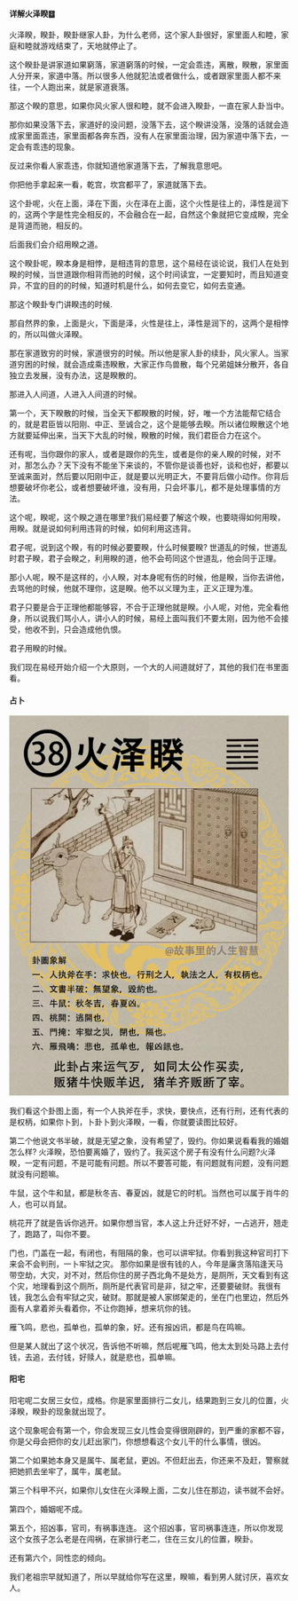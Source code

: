 #### 详解火泽睽䷥

火泽睽，睽卦，睽卦继家人卦，为什么老师，这个家人卦很好，家里面人和睦，家庭和睦就游戏结束了，天地就停止了。

这个睽卦是讲家道如果窮落，家道窮落的时候，一定会乖违，离散，睽散，家里面人分开来，家道中落。所以很多人他就犯法或者做什么，或者跟家里面人都不来往，一个人跑出来，就是家道衰落。

那这个睽的意思，如果你风火家人很和睦，就不会进入睽卦，一直在家人卦当中。

那你如果没落下去，家道好的没问题，没落下去，这个睽讲没落，没落的话就会造成家里面乖违，家里面都各奔东西，没有人在家里面治理，因为家道中落下去，一定会有乖违的现象。

反过来你看人家乖违，你就知道他家道落下去，了解我意思吧。

你把他手拿起来一看，乾宫，坎宫都平了，家道就落下去。

这个卦呢，火在上面，泽在下面，火在泽在上面，这个火性是往上的，泽性是润下的，这两个字是性完全相反的，不会融合在一起，自然这个象就把它变成睽，完全是背道而驰，相反的。

后面我们会介绍用睽之道。

这个睽卦呢，睽本身是相悖，是相违背的意思，这个易经在谈论说，我们人在处到睽的时候，当世道跟你相背而驰的时候，这个时间读宜，一定要知时，而且知道变异，不宜的目的的时候，知道时机是什么，如何去变它，如何去变通。

那这个睽卦专门讲睽违的时候.

那自然界的象，上面是火，下面是泽，火性是往上，泽性是润下的，这两个是相悖的，所以叫做火泽睽。

那在家道致穷的时候，家道很穷的时候。所以他是家人卦的续卦，风火家人。当家道穷困的时候，就会造成乘违睽散，大家正作鸟兽散，每个兄弟姐妹分散开，各自独立去发展，没有办法，这是睽散的。

那进入人间道，人进入人间道的时候。

第一个，天下睽散的时候，当全天下都睽散的时候，好，唯一个方法能帮它结合的，就是君臣皆以阳刚、中正、至诚合之，这个是能够去睽。所以诸位睽散这个地方就要延伸出来，当天下大乱的时候，睽散的时候，我们君臣合力在这个。

还有呢，当你跟你的家人，或者是跟你的先生，或者是你的亲人睽的时候，对不对，那怎么办？天下没有不能坐下来谈的，不管你是谈善也好，谈和也好，都要以至诚来面对，然后要以阳刚中正，就是要以光明正大，不要背后做小动作。你背后想要破坏你老公，或者想要破坏谁，没有用，只会坏事儿，都不是处理事情的方法。

这个呢，睽呢，这个睽之道在哪里?我们易经要了解这个睽，也要晓得如何用暌，用睽。就是说如何利用违背的时候，如何利用这违背。

君子呢，说到这个睽，有的时候必要要睽，什么时候要睽? 世道乱的时候，世道乱时君子睽，君子会睽之，利用睽的道，他不会苟同这个世道乱，他会同于正理。

那小人呢，睽不是这样的，小人睽，对本身呢有伤的时候，他是睽，当你去讲他，去骂他的时候，他就不理你，这是睽。他不以义理为主，正义正理为准。

君子只要是合于正理他都能够容，不合于正理他就是睽。小人呢，对他，完全看他身，所以说我们骂小人，讲小人的时候，易经上面叫我们不要太刚，因为他不会接受，他收不到，只会造成他仇恨。

君子用睽的时候。

我们现在易经开始介绍一个大原则，一个大的人间道就好了，其他的我们在书里面看。

#### 占卜

![图片](../img/火泽睽.png)

我们看这个卦图上面，有一个人执斧在手，求快，要快点，还有行刑，还有代表的是权柄，如果你卜到，卜卦卜到火泽睽，一看，你就要读图比较好。

第二个他说文书半破，就是无望之象，没有希望了，毁约。你如果说看看我的婚姻怎么样? 火泽睽，恐怕要离婚了，毁约了。我买这个房子有没有什么问题?火泽睽，一定有问题，不是可能有问题。所以不要答可能，有问题就有问题，没有问题就没有问题嘛。

牛鼠，这个牛和鼠，都是秋冬吉、春夏凶，就是它的时机。当然也可以属于肖牛的人，也可以肖鼠。

桃花开了就是告诉你逃开。如果你想当官，本人这上升迁好不好，一占逃开，翘走了，跑路了，叫你不要。

门也，门盖在一起，有闭也，有阻隔的象，也可以讲牢狱。你看到我这种官司打下来会不会判刑，一卜牢狱之灾。
那你如果是很有钱的人，今年是廉贪落陷逢天马带空劫，大灾，对不对，然后你住的房子西北角不是处方，是厕所，天文看到有这个灾，地理看到这个厕所，厕所是代表官司是非，狱之牢，还要要破财。我很有钱，我怎么会有牢狱之灾，破财。那就是被人家绑架走的，坐在门也里边，然后外面有人拿着斧头看着你，不让你跑掉，想来坑你的钱。

雁飞鸣，悲也，孤单也，孤单的象，好。还有报凶讯，都是鸟在鸣嘛。

但是某人就出了这个状况，告诉他不听嘛，然后呢雁飞鸣，他太太到处马路上去付钱，去追，去付钱，好赎人，就是悲也，孤单嘛。

#### 阳宅

阳宅呢二女居三女位，成格。你是家里面排行二女儿，结果跑到三女儿的位置，火泽睽，睽卦的现象就出现了。

这个现象呢会有第一个，你会发现三女儿性会变得很刚辟的，到严重的家都不容，你是父母会把你的女儿赶出家门，你想想看这个女儿干的什么事情，很凶。

第二个如果她本身又是属牛、属老鼠，更凶。不但赶出去，你还来不及赶，警察就把她抓去坐牢了，属牛，属老鼠。

第三个科甲不兴，如果你儿女住在火泽睽上面，二女儿住在那边，读书就不会好。

第四个，婚姻呢不成。

第五个，招凶事，官司，有祸事连连。
这个招凶事，官司祸事连连，所以你发现这个女孩子怎么老是在闯祸，在家排行老二，住在三女儿的位置，睽卦。

还有第六个，同性恋的倾向。

我们老祖宗早就知道了，所以早就给你写在这里，睽嘛，看到男人就讨厌，喜欢女人。
